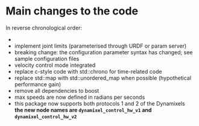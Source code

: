# Main changes to the code

In reverse chronological order:

- 
- implement joint limits (parameterised through URDF or param server)
- breaking change: the configuration parameter syntax has changed; see sample configuration files
- velocity control mode integrated
- replace c-style code with std::chrono for time-related code
- replace std::map with std::unordered_map when possible (hypothetical performance gain)
- remove all dependencies to boost
- max speeds are now defined in radians per seconds
- this package now supports both protocols 1 and 2 of the Dynamixels  
  **the new node names are `dynamixel_control_hw_v1` and `dynamixel_control_hw_v2`**
